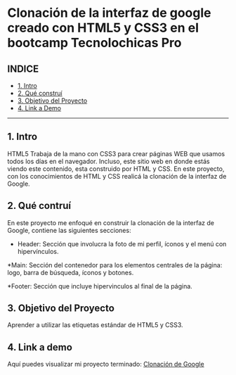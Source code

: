 # Clonación de la interfaz de google creado con HTML5 y CSS3 en el bootcamp Tecnolochicas Pro


## **INDICE**

* [1. Intro](https://github.com/AndreaLuna03/Clonacion_google/edit/main/README.md#1-intro)
* [2. Qué construí](https://github.com/AndreaLuna03/Clonacion_google/edit/main/README.md#2-qu%C3%A9-contru%C3%AD)
* [3. Objetivo del Proyecto](https://github.com/AndreaLuna03/Clonacion_google/edit/main/README.md#3-objetivo-del-proyecto)
* [4. Link a Demo](https://github.com/AndreaLuna03/Clonacion_google/edit/main/README.md#4-link-a-demo)

****

## 1. Intro
HTML5 Trabaja de la mano con CSS3 para crear páginas WEB que usamos todos los días en el navegador. Incluso, este sitio web en donde estás viendo este contenido, esta construido por HTML y CSS. En este proyecto, con los conocimientos de HTML y CSS realicá la clonación de la interfaz de Google.

## 2. Qué contruí
En este proyecto me enfoqué en construir la clonación de la interfaz de Google, contiene las siguientes secciones:

* Header: Sección que involucra la foto de mi perfil, íconos y el menú con hipervínculos.

*Main: Sección del contenedor para los elementos centrales de la página: logo, barra de búsqueda, íconos y botones.

*Footer: Sección que incluye hipervinculos al final de la página.

## 3. Objetivo del Proyecto
Aprender a utilizar las etiquetas estándar de HTML5 y CSS3.

## 4. Link a demo 
Aquí puedes visualizar mi proyecto terminado: [Clonación de Google](https://keen-strudel-227838.netlify.app/)

